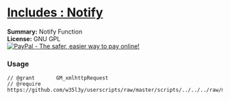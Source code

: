 
# [Includes : Notify](.)

**Summary:** Notify Function<br />
**License:** GNU GPL<br />
[![PayPal - The safer, easier way to pay online!](https://www.paypalobjects.com/en_US/i/btn/btn_donate_SM.gif "PayPal - The safer, easier way to pay online!")](http://goo.gl/Fv19S)
### Usage
```
// @grant		GM_xmlhttpRequest
// @require	https://github.com/w35l3y/userscripts/raw/master/scripts/../../../raw/master/includes/Includes_Notify/292725.user.js
```

